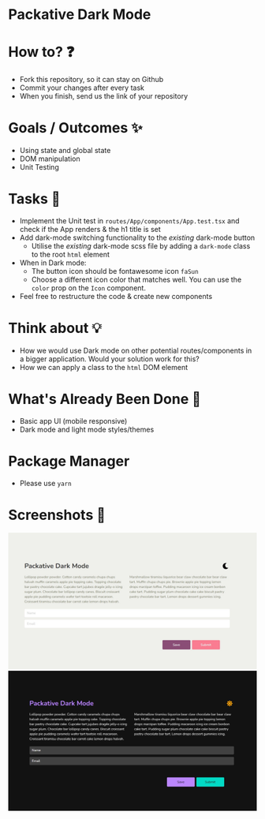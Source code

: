 # Packative Dark Mode

# How to? ❓
- Fork this repository, so it can stay on Github
- Commit your changes after every task
- When you finish, send us the link of your repository

# Goals / Outcomes ✨
- Using state and global state
- DOM manipulation
- Unit Testing

# Tasks 📖
- Implement the Unit test in `routes/App/components/App.test.tsx` and check if the App renders & the h1 title is set
- Add dark-mode switching functionality to the *existing* dark-mode button
  - Utilise the *existing* dark-mode scss file by adding a `dark-mode` class to the root `html` element
- When in Dark mode:
  - The button icon should be fontawesome icon `faSun`
  - Choose a different icon color that matches well. You can use the `color` prop on the `Icon` component.
- Feel free to restructure the code & create new components

# Think about 💡
- How we would use Dark mode on other potential routes/components in a bigger application. Would your solution work for this?
- How we can apply a class to the `html` DOM element

# What's Already Been Done 🏁
- Basic app UI (mobile responsive)
- Dark mode and light mode styles/themes

# Package Manager
- Please use ```yarn```

# Screenshots 🌄
![screenshot-light](docs/lightmode.jpg)
![screenshot-dark](docs/darkmode.jpg)